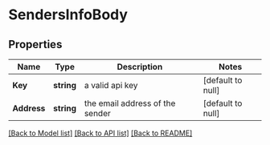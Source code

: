 # SendersInfoBody

## Properties
Name | Type | Description | Notes
------------ | ------------- | ------------- | -------------
**Key** | **string** | a valid api key | [default to null]
**Address** | **string** | the email address of the sender | [default to null]

[[Back to Model list]](../README.md#documentation-for-models) [[Back to API list]](../README.md#documentation-for-api-endpoints) [[Back to README]](../README.md)

